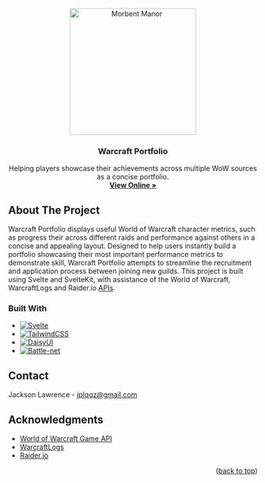 <a name="readme-top"></a>

<br />
<div align="center">
<img src="https://cdn.icon-icons.com/icons2/390/PNG/512/black-knight-helm_39539.png" alt="Morbent Manor" width="256" height="256">

  <h3 align="center">Warcraft Portfolio</h3>

  <p align="center">
    Helping players showcase their achievements across multiple WoW sources as a concise portfolio. 
    <br />
    <a href="https://warcraft-portfolio.vercel.app"><strong>View Online »</strong></a>
  </p>
</div>

<!-- ABOUT THE PROJECT -->
## About The Project

Warcraft Portfolio displays useful World of Warcraft character metrics, such as progress their across different raids and performance against others in a concise and appealing layout. Designed to help users instantly build a portfolio showcasing their most important performance metrics to demonstrate skill, Warcraft Portfolio attempts to streamline the recruitment and application process between joining new guilds.
This project is built using Svelte and SvelteKit, with assistance of the World of Warcraft, WarcraftLogs and Raider.io [APIs](#acknowledgments).


### Built With
* [![Svelte]][Svelte-url]
* [![TailwindCSS]][TailwindCSS-url]
* [![DaisyUI]][DaisyUI-url]
* [![Battle-net]][Battle-net-url]

## Contact

Jackson Lawrence - jplqqz@gmail.com
<!-- Project Link: []() -->


<!-- ACKNOWLEDGMENTS -->
## Acknowledgments

* [World of Warcraft Game API](https://develop.battle.net/documentation/world-of-warcraft)
* [WarcraftLogs](https://www.warcraftlogs.com/)
* [Raider.io](https://raider.io/)

<p align="right">(<a href="#readme-top">back to top</a>)</p>

<!-- MARKDOWN LINKS & IMAGES -->
[Svelte]: https://img.shields.io/badge/svelte-%23f1413d.svg?style=for-the-badge&logo=svelte&logoColor=white
[Svelte-url]: https://svelte.dev/
[TailwindCSS]: https://img.shields.io/badge/tailwindcss-%2338B2AC.svg?style=for-the-badge&logo=tailwind-css&logoColor=white
[TailwindCSS-url]: https://tailwindcss.com/
[DaisyUI]: https://img.shields.io/badge/daisyui-5A0EF8?style=for-the-badge&logo=daisyui&logoColor=white
[DaisyUI-url]: https://daisyui.com/
[Battle-net]: https://img.shields.io/badge/battle.net-%2300AEFF.svg?style=for-the-badge&logo=battle.net&logoColor=white
[Battle-net-url]: https://www.blizzard.com/

